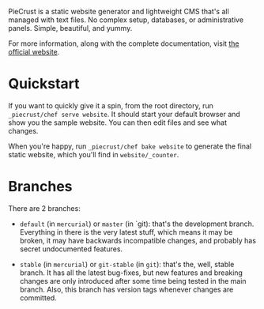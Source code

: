 
PieCrust is a static website generator and lightweight CMS that's all managed
with text files. No complex setup, databases, or administrative panels. Simple,
beautiful, and yummy.

For more information, along with the complete documentation, visit [the official
website](http://bolt80.com/piecrust/).


Quickstart
==========

If you want to quickly give it a spin, from the root directory, run `_piecrust/chef
serve website`. It should start your default browser and show you the sample
website. You can then edit files and see what changes.

When you're happy, run `_piecrust/chef bake website` to generate the final static 
website, which you'll find in `website/_counter`.


Branches
========

There are 2 branches:

* `default` (in `mercurial`) or `master` (in `git): that's the development branch.
  Everything in there is the very latest stuff, which means it may be broken, it may
  have backwards incompatible changes, and probably has secret undocumented features.

* `stable` (in `mercurial`) or `git-stable` (in `git`): that's the, well, stable
  branch. It has all the latest bug-fixes, but new features and breaking changes are
  only introduced after some time being tested in the main branch. Also, this branch
  has version tags whenever changes are committed.


